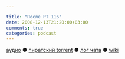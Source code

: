 ```yaml
---

title: "После РТ 116"
date: 2008-12-13T21:20:00+03:00
comments: true
categories: podcast
---
```

[аудио](http://cdn.radio-t.com/rt116post.mp3) ● [пиратский torrent](http://pirates.radio-t.com/torrents/rt116post.mp3.torrent) ● [лог чата](http://chat.radio-t.com/logs/radio-t-116.html) ● [wiki](http://wiki.radio-t.com/%D0%9F%D0%BE%D1%81%D0%BB%D0%B5_%D0%A0%D0%A2_116)<audio src="http://cdn.radio-t.com/rt116post.mp3" preload="none">
